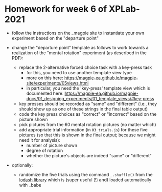 # Homework for week 6 of XPLab-2021

- follow the instructions on the _magpie site to instantiate your own experiment based on the "departure point"
- change the "departure point" template as follows to work towards a realization of the "mental rotation" experiment (as described in the PDF):
  - replace the 2-alternative forced choice task with a key-press task 
    - for this, you need to use another template view type
    - more on this here: https://magpie-ea.github.io/magpie-site/experiments/05views.html
    - in particular, you need the 'key-press' template view which is documented here: https://magpie-ea.github.io/magpie-docs/01_designing_experiments/01_template_views/#key-press
  - key presses should be recorded as "same" and "different" (i.e., they should show up as one of these strings in the final table output)
  - code the key press choices as "correct" or "incorrect" based on the picture shown
  - pick pictures from the 60 mental rotation pictures (no matter which)
  - add appropriate trial information (in `03_trials.js`) for these five pictures (so that this is shown in the final output; because we might need it for analysis):
    - number of picture shown
    - degree of rotation
    - whether the picture's objects are indeed "same" or "different"
    
- optionally:
  - randomize the five trials using the command `_.shuffle()` from the [lodash library](https://lodash.com) which is (super useful (!) and) loaded automatically with _babe
  

